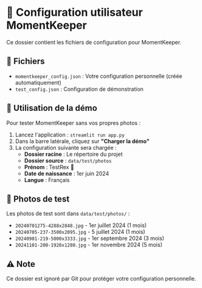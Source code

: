 # 🦖 Configuration utilisateur MomentKeeper

Ce dossier contient les fichiers de configuration pour MomentKeeper.

## 📁 Fichiers

- `momentkeeper_config.json` : Votre configuration personnelle (créée automatiquement)
- `test_config.json` : Configuration de démonstration

## 🎯 Utilisation de la démo

Pour tester MomentKeeper sans vos propres photos :

1. Lancez l'application : `streamlit run app.py`
2. Dans la barre latérale, cliquez sur **"Charger la démo"**
3. La configuration suivante sera chargée :
   - **Dossier racine** : Le répertoire du projet
   - **Dossier source** : `data/test/photos`
   - **Prénom** : TestRex 🦖
   - **Date de naissance** : 1er juin 2024
   - **Langue** : Français

## 📸 Photos de test

Les photos de test sont dans `data/test/photos/` :
- `20240701275-4288x2848.jpg` - 1er juillet 2024 (1 mois)
- `20240705-237-3500x2095.jpg` - 5 juillet 2024 (1 mois)
- `20240901-219-5000x3333.jpg` - 1er septembre 2024 (3 mois)
- `20241101-200-1920x1280.jpg` - 1er novembre 2024 (5 mois)

## ⚠️ Note

Ce dossier est ignoré par Git pour protéger votre configuration personnelle.
